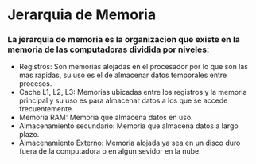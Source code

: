 # Jerarquia de Memoria
### La jerarquia de memoria es la organizacion que existe en la memoria de las computadoras dividida por niveles:
- Registros: Son memorias alojadas en el procesador por lo que son las mas rapidas, su uso es el de almacenar datos temporales entre procesos.
- Cache L1, L2, L3: Memorias ubicadas entre los registros y la memoria principal y su uso es para almacenar datos a los que se accede frecuentemente.
- Memoria RAM: Memoria que almacena datos en uso.
- Almacenamiento secundario: Memoria que almacena datos a largo plazo.
- Almacenamiento Externo: Memoria alojada ya sea en un disco duro fuera de la computadora o en algun sevidor en la nube.